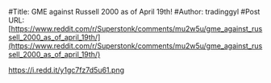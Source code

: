 #Title: GME against Russell 2000 as of April 19th!
#Author: tradinggyl
#Post URL: [https://www.reddit.com/r/Superstonk/comments/mu2w5u/gme_against_russell_2000_as_of_april_19th/](https://www.reddit.com/r/Superstonk/comments/mu2w5u/gme_against_russell_2000_as_of_april_19th/)


https://i.redd.it/y1gc7fz7d5u61.png